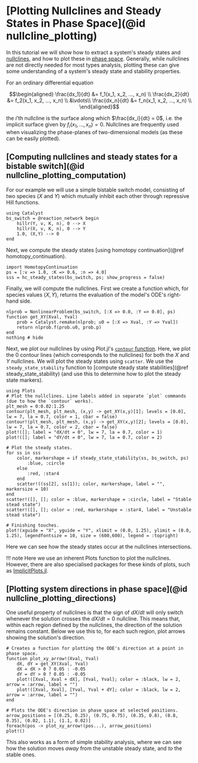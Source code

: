 # [Plotting Nullclines and Steady States in Phase Space](@id nullcline_plotting)

In this tutorial we will show how to extract a system's steady states and [nullclines](https://en.wikipedia.org/wiki/Nullcline), and how to plot these in [phase space](https://en.wikipedia.org/wiki/Phase_space). Generally, while nullclines are not directly needed for most types analysis, plotting these can give some understanding of a system's steady state and stability properties.

For an ordinary differential equation

```math
\begin{aligned}
\frac{dx_1}{dt} &= f_1(x_1, x_2, ..., x_n) \\
\frac{dx_2}{dt} &= f_2(x_1, x_2, ..., x_n) \\
                &\vdots\\
\frac{dx_n}{dt} &= f_n(x_1, x_2, ..., x_n) \\
\end{aligned}
```

the $i$'th nullcline is the surface along which $\frac{dx_i}{dt} = 0$, i.e. the implicit surface given by $f_i(x_1,\dots,x_n) = 0$. Nullclines are frequently used when visualizing the phase-planes of two-dimensional models (as these can be easily plotted).

## [Computing nullclines and steady states for a bistable switch](@id nullcline_plotting_computation)

For our example we will use a simple bistable switch model, consisting of two species ($X$ and $Y$) which mutually inhibit each other through repressive Hill functions.

```@example nullcline_plotting
using Catalyst
bs_switch = @reaction_network begin
    hillr(Y, v, K, n), 0 --> X
    hillr(X, v, K, n), 0 --> Y
    1.0, (X,Y) --> 0
end
```

Next, we compute the steady states [using homotopy continuation](@ref homotopy_continuation).

```@example nullcline_plotting
import HomotopyContinuation
ps = [:v => 1.0, :K => 0.6, :n => 4.0]
sss = hc_steady_states(bs_switch, ps; show_progress = false)
```

Finally, we will compute the nullclines. First we create a function which, for species values $(X,Y)$, returns the evaluation of the model's ODE's right-hand side.

```@example nullcline_plotting
nlprob = NonlinearProblem(bs_switch, [:X => 0.0, :Y => 0.0], ps)
function get_XY(Xval, Yval)
    prob = Catalyst.remake(nlprob; u0 = [:X => Xval, :Y => Yval])
    return nlprob.f(prob.u0, prob.p)
end
nothing # hide
```

Next, we plot our nullclines by using Plot.jl's [`contour` function](https://docs.juliaplots.org/latest/series_types/contour/). Here, we plot the $0$ contour lines (which corresponds to the nullclines) for both the $X$ and $Y$ nullclines. We will plot the steady states using `scatter`. We use the `steady_state_stability` function to [compute steady state stabilities](@ref steady_state_stability) (and use this to determine how to plot the steady state markers).

```@example nullcline_plotting
using Plots
# Plot the nullclines. Line labels added in separate `plot` commands (due to how the `contour` works).
plt_mesh = 0:0.02:1.25
contour(plt_mesh, plt_mesh, (x,y) -> get_XY(x,y)[1]; levels = [0.0], lw = 7, la = 0.7, color = 1, cbar = false)
contour!(plt_mesh, plt_mesh, (x,y) -> get_XY(x,y)[2]; levels = [0.0], lw = 7, la = 0.7, color = 2, cbar = false)
plot!([]; label = "dX/dt = 0", lw = 7, la = 0.7, color = 1)
plot!([]; label = "dY/dt = 0", lw = 7, la = 0.7, color = 2)

# Plot the steady states.
for ss in sss
    color, markershape = if steady_state_stability(ss, bs_switch, ps)
        :blue, :circle
    else
        :red, :star4
    end
    scatter!((ss[2], ss[1]); color, markershape, label = "", markersize = 10)
end
scatter!([], []; color = :blue, markershape = :circle, label = "Stable stead state")
scatter!([], []; color = :red, markershape = :star4, label = "Unstable stead state")

# Finishing touches.
plot!(xguide = "X", yguide = "Y", xlimit = (0.0, 1.25), ylimit = (0.0, 1.25), legendfontsize = 10, size = (600,600), legend = :topright)
```

Here we can see how the steady states occur at the nullclines intersections.

!!! note
    Here we use an inherent Plots function to plot the nullclines. However, there are also specialised packages for these kinds of plots, such as [ImplicitPlots.jl](https://github.com/saschatimme/ImplicitPlots.jl).

## [Plotting system directions in phase space](@id nullcline_plotting_directions)

One useful property of nullclines is that the sign of $dX/dt$ will only switch whenever the solution crosses the $dX/dt=0$ nullcline. This means that, within each region defined by the nullclines, the direction of the solution remains constant. Below we use this to, for each such region, plot arrows showing the solution's direction.

```@example nullcline_plotting
# Creates a function for plotting the ODE's direction at a point in phase space.
function plot_xy_arrow!(Xval, Yval)
    dX, dY = get_XY(Xval, Yval)
    dX = dX > 0 ? 0.05 : -0.05
    dY = dY > 0 ? 0.05 : -0.05
    plot!([Xval, Xval + dX], [Yval, Yval]; color = :black, lw = 2, arrow = :arrow, label = "")
    plot!([Xval, Xval], [Yval, Yval + dY]; color = :black, lw = 2, arrow = :arrow, label = "")
end

# Plots the ODE's direction in phase space at selected positions.
arrow_positions = [(0.25, 0.25), (0.75, 0.75), (0.35, 0.8), (0.8, 0.35), (0.02, 1.1), (1.1, 0.02)]
foreach(pos -> plot_xy_arrow!(pos...), arrow_positions)
plot!()
```

This also works as a form of simple stability analysis, where we can see how the solution moves *away* from the unstable steady state, and *to* the stable ones.
